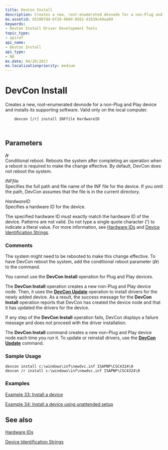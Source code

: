 ```yaml
---
title: DevCon Install
description: Creates a new, root-enumerated devnode for a non-Plug and Play device and installs its supporting software. Valid only on the local computer.
ms.assetid: d31007dd-6f20-460d-8561-d1639c69aa09
keywords:
- DevCon Install Driver Development Tools
topic_type:
- apiref
api_name:
- DevCon Install
api_type:
- NA
ms.date: 04/20/2017
ms.localizationpriority: medium
---
```


# DevCon Install


Creates a new, root-enumerated devnode for a non-Plug and Play device and installs its supporting software. Valid only on the local computer.

```
    devcon [/r] install INFfile HardwareID 

   
```

## <span id="ddk_devcon_install_tools"></span><span id="DDK_DEVCON_INSTALL_TOOLS"></span>Parameters


<span id="________r______"></span><span id="________R______"></span> **/r**   
Conditional reboot. Reboots the system after completing an operation when a reboot is required to make the change effective. By default, DevCon does not reboot the system.

<span id="_______INFfile______"></span><span id="_______inffile______"></span><span id="_______INFFILE______"></span> *INFfile*   
Specifies the full path and file name of the INF file for the device. If you omit the path, DevCon assumes that the file is in the current directory.

<span id="_______HardwareID______"></span><span id="_______hardwareid______"></span><span id="_______HARDWAREID______"></span> *HardwareID*   
Specifies a hardware ID for the device.

The specified hardware ID must exactly match the hardware ID of the device. Patterns are not valid. Do not type a single quote character (**'**) to indicate a literal value. For more information, see [Hardware IDs](https://msdn.microsoft.com/library/windows/hardware/ff546152) and [Device Identification Strings](https://msdn.microsoft.com/library/windows/hardware/ff541224).

### <span id="comments"></span><span id="COMMENTS"></span>Comments

The system might need to be rebooted to make this change effective. To have DevCon reboot the system, add the conditional reboot parameter (**/r**) to the command.

You cannot use the **DevCon Install** operation for Plug and Play devices.

The **DevCon Install** operation creates a new non-Plug and Play device node. Then, it uses the [**DevCon Update**](devcon-update.md) operation to install drivers for the newly added device. As a result, the success message for the **DevCon Install** operation reports that DevCon has created the device node and that it has updated the drivers for the device.

If any step of the **DevCon Install** operation fails, DevCon displays a failure message and does not proceed with the driver installation.

The **DevCon Install** command creates a new non-Plug and Play device node each time you run it. To update or reinstall drivers, use the [**DevCon Update**](devcon-update.md) command.

### <span id="sample_usage"></span><span id="SAMPLE_USAGE"></span>Sample Usage

```
devcon install c:\windows\inf\newdvc.inf ISAPNP\CSC4324\0
devcon /r install c:\windows\inf\newdvc.inf ISAPNP\CSC4324\0
```

### <span id="examples"></span><span id="EXAMPLES"></span>Examples

[Example 33: Install a device](devcon-examples.md#ddk_example_33_install_a_device_tools)

[Example 34: Install a device using unattended setup](devcon-examples.md#ddk_example_34_install_a_device_using_unattended_setup_tools)

## <span id="see_also"></span>See also


[Hardware IDs](https://msdn.microsoft.com/library/windows/hardware/ff546152)

[Device Identification Strings](https://msdn.microsoft.com/library/windows/hardware/ff541224)

 

 






